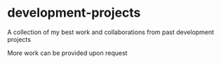 # development-projects
A collection of my best work and collaborations from past development projects

More work can be provided upon request
